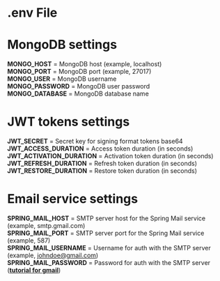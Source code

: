 # .env File

# MongoDB settings

**MONGO_HOST** = MongoDB host (example, localhost)<br>
**MONGO_PORT** = MongoDB port (example, 27017)<br>
**MONGO_USER** = MongoDB username<br>
**MONGO_PASSWORD** = MongoDB user password<br>
**MONGO_DATABASE** = MongoDB database name<br>

# JWT tokens settings

**JWT_SECRET** = Secret key for signing format tokens base64<br>
**JWT_ACCESS_DURATION** = Access token duration (in seconds)<br>
**JWT_ACTIVATION_DURATION** = Activation token duration (in seconds)<br>
**JWT_REFRESH_DURATION** = Refresh token duration (in seconds)<br>
**JWT_RESTORE_DURATION** = Restore token duration (in seconds)<br>

# Email service settings

**SPRING_MAIL_HOST** = SMTP server host for the Spring Mail service (example, smtp.gmail.com)<br>
**SPRING_MAIL_PORT** = SMTP server port for the Spring Mail service (example, 587)<br>
**SPRING_MAIL_USERNAME** = Username for auth with the SMTP server (example, johndoe@gmail.com)<br>
**SPRING_MAIL_PASSWORD** = Password for auth with the SMTP server
(<a href="https://www.youtube.com/watch?v=xspiCuU_BXk" target="_blank">**tutorial for gmail**</a>)<br>